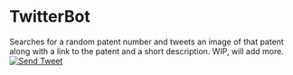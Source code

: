 # TwitterBot
Searches for a random patent number and tweets an image of that patent along with a link to the patent and a short description. WIP, will add more.
[![Send Tweet](https://github.com/henryjamison/TwitterBot/actions/workflows/cron.yml/badge.svg?event=schedule)](https://github.com/henryjamison/TwitterBot/actions/workflows/cron.yml)
